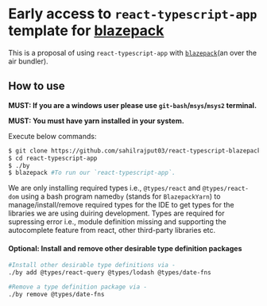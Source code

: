 # Early access to `react-typescript-app` template for [blazepack](https://github.com/ameerthehacker/blazepack)

This is a proposal of using `react-typescript-app` with [`blazepack`](https://github.com/ameerthehacker/blazepack)(an over the air bundler).

## How to use

**MUST: If you are a windows user please use `git-bash`/`msys`/`msys2` terminal.**

**MUST: You must have yarn installed in your system.**

Execute below commands:

```bash
$ git clone https://github.com/sahilrajput03/react-typescript-blazepack react-typescript-app
$ cd react-typescript-app
$ ./by
$ blazepack #To run our `react-typescript-app`.
```

We are only installing required types i.e., `@types/react` and `@types/react-dom` using a bash program named`by` (stands for `BlazepackYarn`) to manage/install/remove required types for the IDE to get types for the libraries we are using duiring development. Types are required for supressing error i.e., module definition missing and supporting the autocomplete feature from react, other third-party libraries etc.

#### Optional: Install and remove other desirable type definition packages

```bash
#Install other desirable type definitions via -
./by add @types/react-query @types/lodash @types/date-fns

#Remove a type definition package via -
./by remove @types/date-fns
```
